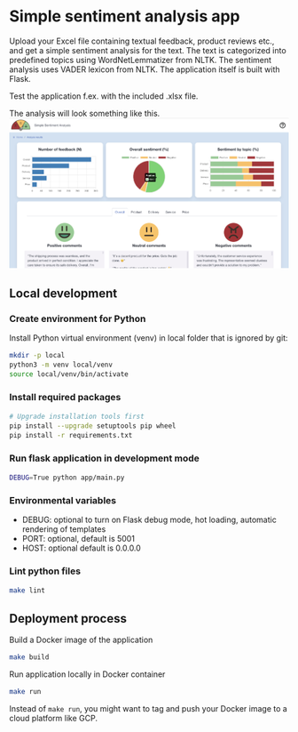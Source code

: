 # Simple sentiment analysis app
Upload your Excel file containing textual feedback, product reviews etc., and get a simple sentiment analysis for the text.
The text is categorized into predefined topics using WordNetLemmatizer from NLTK.
The sentiment analysis uses VADER lexicon from NLTK.
The application itself is built with Flask.

Test the application f.ex. with the included .xlsx file.

The analysis will look something like this.
![Screenshot of analysis page](app/static/images/app.png?raw=true)

## Local development 

### Create environment for Python

Install Python virtual environment (venv) in local folder that is ignored by git:

```bash
mkdir -p local
python3 -m venv local/venv
source local/venv/bin/activate
```

### Install required packages

```bash
# Upgrade installation tools first
pip install --upgrade setuptools pip wheel
pip install -r requirements.txt
```

### Run flask application in development mode
```bash
DEBUG=True python app/main.py
```
### Environmental variables
- DEBUG: optional to turn on Flask debug mode, hot loading, automatic rendering of templates
- PORT: optional, default is 5001
- HOST: optional default is 0.0.0.0

### Lint python files 
```bash
make lint
```

## Deployment process
Build a Docker image of the application
```bash
make build
```
Run application locally in Docker container
```bash
make run
```
Instead of `make run`, you might want to tag and push your Docker image to a cloud platform like GCP.